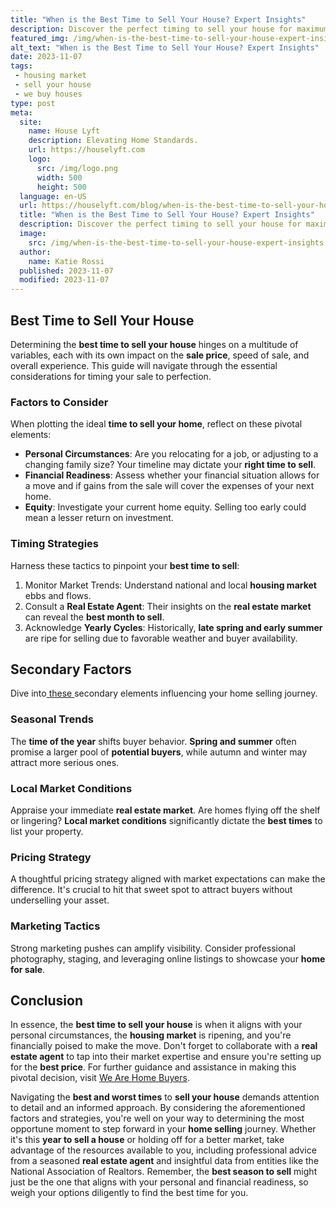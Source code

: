 ```yaml
---
title: "When is the Best Time to Sell Your House? Expert Insights"
description: Discover the perfect timing to sell your house for maximum profit. Uncover expert tips and strategies to optimize your sale in this must-read guide!
featured_img: /img/when-is-the-best-time-to-sell-your-house-expert-insights.webp
alt_text: "When is the Best Time to Sell Your House? Expert Insights"
date: 2023-11-07
tags:
 - housing market
 - sell your house
 - we buy houses
type: post
meta:
  site:
    name: House Lyft
    description: Elevating Home Standards.
    url: https://houselyft.com
    logo:
      src: /img/logo.png
      width: 500
      height: 500
  language: en-US
  url: https://houselyft.com/blog/when-is-the-best-time-to-sell-your-house-expert-insights
  title: "When is the Best Time to Sell Your House? Expert Insights"
  description: Discover the perfect timing to sell your house for maximum profit. Uncover expert tips and strategies to optimize your sale in this must-read guide!
  image:
    src: /img/when-is-the-best-time-to-sell-your-house-expert-insights.webp
  author:
    name: Katie Rossi
  published: 2023-11-07
  modified: 2023-11-07
---
```


## Best Time to Sell Your House

Determining the **best time to sell your house** hinges on a multitude of variables, each with its own impact on the **sale price**, speed of sale, and overall experience. This guide will navigate through the essential considerations for timing your sale to perfection.

### Factors to Consider

When plotting the ideal **time to sell your home**, reflect on these pivotal elements:

- **Personal Circumstances**: Are you relocating for a job, or adjusting to a changing family size? Your timeline may dictate your **right time to sell**.
- **Financial Readiness**: Assess whether your financial situation allows for a move and if gains from the sale will cover the expenses of your next home.
- **Equity**: Investigate your current home equity. Selling too early could mean a lesser return on investment.

### Timing Strategies

Harness these tactics to pinpoint your **best time to sell**:

1. Monitor Market Trends: Understand national and local **housing market** ebbs and flows.
2. Consult a **Real Estate Agent**: Their insights on the **real estate market** can reveal the **best month to sell**.
3. Acknowledge **Yearly Cycles**: Historically, **late spring and early summer** are ripe for selling due to favorable weather and buyer availability.

## Secondary Factors

Dive into[  these  ](https://flippinggeorgiahouses.com/blog/maximizing-profits-optimal-timing-to-sell-your-house)secondary elements influencing your home selling journey.

### Seasonal Trends

The **time of the year** shifts buyer behavior. **Spring and summer** often promise a larger pool of **potential buyers**, while autumn and winter may attract more serious ones.

### Local Market Conditions

Appraise your immediate **real estate market**. Are homes flying off the shelf or lingering? **Local market conditions** significantly dictate the **best times** to list your property.

### Pricing Strategy

A thoughtful pricing strategy aligned with market expectations can make the difference. It's crucial to hit that sweet spot to attract buyers without underselling your asset.

### Marketing Tactics

Strong marketing pushes can amplify visibility. Consider professional photography, staging, and leveraging online listings to showcase your **home for sale**.

## Conclusion

In essence, the **best time to sell your house** is when it aligns with your personal circumstances, the **housing market** is ripening, and you're financially poised to make the move. Don't forget to collaborate with a **real estate agent** to tap into their market expertise and ensure you're setting up for the **best price**. For further guidance and assistance in making this pivotal decision, visit [We Are Home Buyers](https://www.wearehomebuyers.com/).

Navigating the **best and worst times** to **sell your house** demands attention to detail and an informed approach. By considering the aforementioned factors and strategies, you're well on your way to determining the most opportune moment to step forward in your **home selling** journey. Whether it's this **year to sell a house** or holding off for a better market, take advantage of the resources available to you, including professional advice from a seasoned **real estate agent** and insightful data from entities like the National Association of Realtors. Remember, the **best season to sell** might just be the one that aligns with your personal and financial readiness, so weigh your options diligently to find the best time for you.
